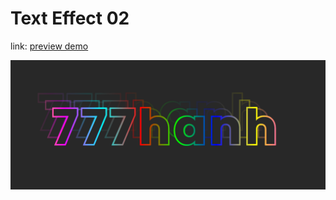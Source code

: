 # Text Effect 02

link: [preview demo](https://banhcanh0509.github.io/texteffect02)

![preview demo image](./preview.png)

